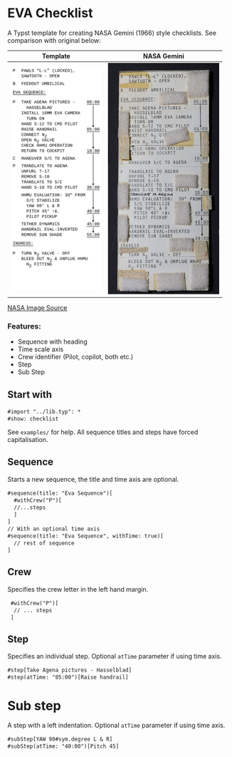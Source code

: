 # EVA Checklist

A Typst template for creating NASA Gemini (1966) style checklists. See comparison with original below:

|               Template                |                    NASA Gemini                     |
| :-----------------------------------: | :------------------------------------------------: |
| <img src="thumbnail.png" width="205"> | <img src="NASM-A19850125000_PS01.jpg" width="250"> |

[NASA Image Source](https://airandspace.si.edu/collection-objects/checklist-card-umbilical-eva-gemini-10/nasm_A19850125000)

### Features:

- Sequence with heading
- Time scale axis
- Crew identifier (Pilot, copilot, both etc.)
- Step
- Sub Step

## Start with

```typst
#import "../lib.typ": *
#show: checklist
```

See `examples/` for help.
All sequence titles and steps have forced capitalisation.

## Sequence

Starts a new sequence, the title and time axis are optional.

```typst
#sequence(title: "Eva Sequence")[
  #withCrew("P")[
  //...steps
  ]
]
// With an optional time axis
#sequence(title: "Eva Sequence", withTime: true)[
  // rest of sequence
]
```

## Crew

Specifies the crew letter in the left hand margin.

```typst
 #withCrew("P")[
  // ... steps
 ]
```

## Step

Specifies an individual step. Optional `atTime` parameter if using time axis.

```typst
#step[Take Agena pictures - Hasselblad]
#step(atTime: "05:00")[Raise handrail]
```

# Sub step

A step with a left indentation. Optional `atTime` parameter if using time axis.

```typst
#subStep[YAW 90#sym.degree L & R]
#subStep(atTime: "40:00")[Pitch 45]
```
